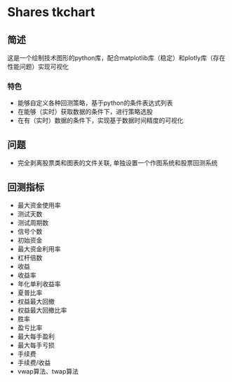 # Shares tkchart

## 简述

这是一个绘制技术图形的python库，配合matplotlib库（稳定）和plotly库（存在性能问题）实现可视化

### 特色

- 能够自定义各种回测策略，基于python的条件表达式列表
- 在能够（实时）获取数据的条件下，进行策略选股
- 在有（实时）数据的条件下，实现基于数据时间精度的可视化

## 问题

- 完全剥离股票类和图表的文件关联, 单独设置一个作图系统和股票回测系统

## 回测指标

- 最大资金使用率
- 测试天数
- 测试周期数
- 信号个数
- 初始资金
- 最大资金利用率
- 杠杆倍数
- 收益
- 收益率
- 年化单利收益率
- 夏普比率
- 权益最大回撤
- 权益最大回撤比率
- 胜率
- 盈亏比率
- 最大每手盈利
- 最大每手亏损
- 手续费
- 手续费/收益
- vwap算法、twap算法
